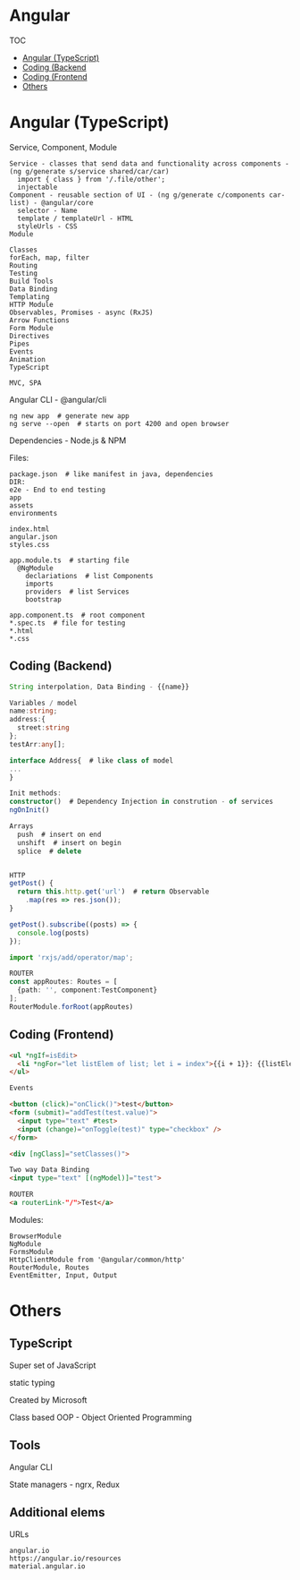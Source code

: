 # Angular

TOC
  - [Angular (TypeScript)](#angular)
  - [Coding (Backend](#coding_back)
  - [Coding (Frontend](#coding_front)
  - [Others](#others)

# Angular (TypeScript) <a name="angular"></a>

Service, Component, Module
```
Service - classes that send data and functionality across components - (ng g/generate s/service shared/car/car)
  import { class } from '/.file/other';
  injectable
Component - reusable section of UI - (ng g/generate c/components car-list) - @angular/core
  selector - Name
  template / templateUrl - HTML
  styleUrls - CSS
Module
```

```
Classes
forEach, map, filter
Routing
Testing
Build Tools
Data Binding
Templating
HTTP Module
Observables, Promises - async (RxJS)
Arrow Functions
Form Module
Directives
Pipes
Events
Animation
TypeScript

MVC, SPA
```

Angular CLI - @angular/cli

```shell
ng new app  # generate new app
ng serve --open  # starts on port 4200 and open browser
```

Dependencies - Node.js & NPM

Files:
```shell
package.json  # like manifest in java, dependencies
DIR:
e2e - End to end testing
app
assets
environments

index.html
angular.json
styles.css

app.module.ts  # starting file
  @NgModule
    declariations  # list Components
    imports
    providers  # list Services
    bootstrap
    
app.component.ts  # root component
*.spec.ts  # file for testing
*.html
*.css
```



## Coding (Backend) <a name="coding_back"></a>

```typescript
String interpolation, Data Binding - {{name}}

Variables / model
name:string;
address:{
  street:string
};
testArr:any[];

interface Address{  # like class of model
...
}

Init methods:
constructor()  # Dependency Injection in constrution - of services
ngOnInit()

Arrays
  push  # insert on end
  unshift  # insert on begin
  splice  # delete


HTTP
getPost() {
  return this.http.get('url')  # return Observable
    .map(res => res.json());
}

getPost().subscribe((posts) => {
  console.log(posts)
});

import 'rxjs/add/operator/map';

ROUTER
const appRoutes: Routes = [
  {path: '', component:TestComponent}
];
RouterModule.forRoot(appRoutes)
```


## Coding (Frontend) <a name="coding_front"></a>

```html
<ul *ngIf=isEdit>
  <li *ngFor="let listElem of list; let i = index">{{i + 1}}: {{listElem}}</li>
</ul>

Events

<button (click)="onClick()">test</button>
<form (submit)="addTest(test.value)">
  <input type="text" #test>
  <input (change)="onToggle(test)" type="checkbox" />                   
</form>

<div [ngClass]="setClasses()">

Two way Data Binding
<input type="text" [(ngModel)]="test">

ROUTER
<a routerLink-"/">Test</a>
```

Modules:
```shell
BrowserModule
NgModule
FormsModule
HttpClientModule from '@angular/common/http'
RouterModule, Routes
EventEmitter, Input, Output
```

# Others <a name="others"></a>

## TypeScript

Super set of JavaScript

static typing

Created by Microsoft

Class based OOP - Object Oriented Programming

## Tools

Angular CLI

State managers - ngrx, Redux

## Additional elems

URLs
```
angular.io
https://angular.io/resources
material.angular.io
```
